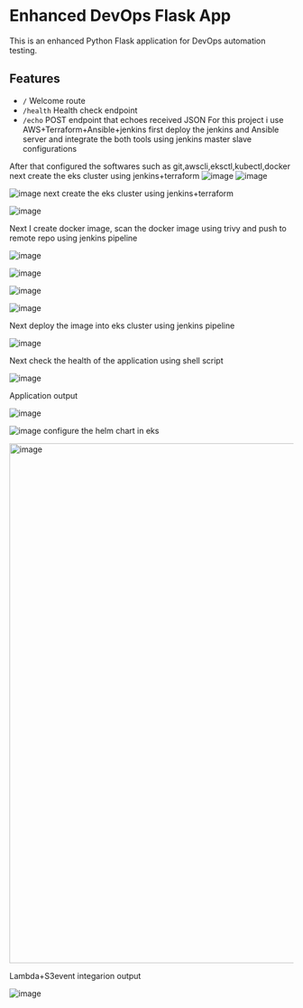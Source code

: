 # Enhanced DevOps Flask App

This is an enhanced Python Flask application for DevOps automation testing.

## Features
- `/` Welcome route
- `/health` Health check endpoint
- `/echo` POST endpoint that echoes received JSON
For this project i use AWS+Terraform+Ansible+jenkins
first deploy the jenkins and Ansible server and integrate the both tools using jenkins master slave configurations
 
After that configured the softwares such as git,awscli,eksctl,kubectl,docker
   next create the eks cluster using jenkins+terraform
 ![image](https://github.com/user-attachments/assets/5137f711-685b-4307-981a-fb46ef162d13)
 ![image](https://github.com/user-attachments/assets/67b74a35-5eec-4c5f-9b5d-550bd9632f23)

![image](https://github.com/user-attachments/assets/503920d5-be0b-4112-b173-b21beee4b199)
next create the eks cluster using jenkins+terraform

![image](https://github.com/user-attachments/assets/034c09d0-05ba-4c86-9d2c-b3e56acc2f6a)


Next I create docker image, scan the docker image using trivy and push to remote repo using jenkins pipeline

![image](https://github.com/user-attachments/assets/794f6bec-0340-4d1e-a869-04f70a603ac0)

![image](https://github.com/user-attachments/assets/6887c1ff-9eb2-47e8-abd0-d01652f2a370)

![image](https://github.com/user-attachments/assets/706eb55c-8b40-40db-93a2-2aa91d270442)

![image](https://github.com/user-attachments/assets/b27fc93b-a437-479c-8453-76f1b5b1a6b5)

   
 
Next deploy the image into eks cluster using jenkins pipeline

![image](https://github.com/user-attachments/assets/d25635ac-4a2e-402d-80ac-04c24ae6ef7d)

 Next check the health of the application using shell script

![image](https://github.com/user-attachments/assets/bc159d74-15ac-45f4-bbd5-35d9ab8ccc3c)
 


Application output

![image](https://github.com/user-attachments/assets/b9a0f252-0a29-4b8e-99d6-379bd89eda8c)



![image](https://github.com/user-attachments/assets/a28b6528-2804-45da-96b7-d3f7f8340f94)
configure the helm chart in eks

<img width="920" alt="image" src="https://github.com/user-attachments/assets/df5eaf9e-9c12-4cc4-8923-2e539c999adf" />

Lambda+S3event integarion output

![image](https://github.com/user-attachments/assets/39c0d87c-f2c7-4f0b-8d5f-729bac80504e)



